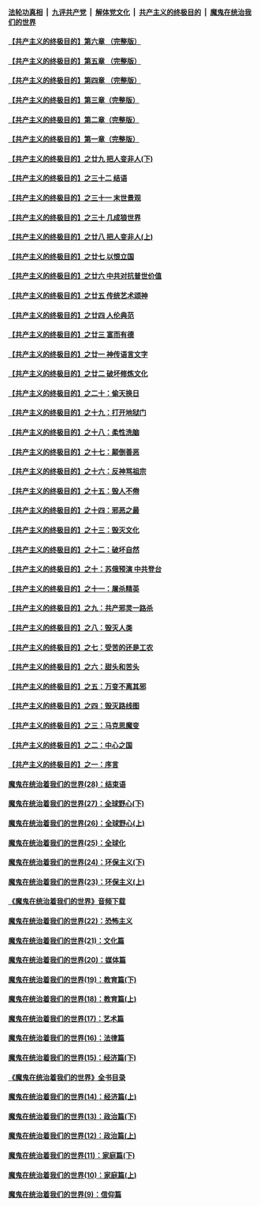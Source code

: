 ####  [法轮功真相](../../../../basic/blob/master/README.md?t=10111039) &nbsp;|&nbsp; [九评共产党](../../../../9ping.md/blob/master/README.md?t=10111039) &nbsp;|&nbsp; [解体党文化](../../../../jtdwh.md/blob/master/README.md?t=10111039)  &nbsp;|&nbsp; [共产主义的终极目的](../../../../gczydzjmd.md/blob/master/README.md?t=10111039) &nbsp;|&nbsp; [魔鬼在统治我们的世界](../../../../mgztzwmdsj.md/blob/master/README.md?t=10111039) 

#### [【共产主义的终极目的】第六章 （完整版）](../pages/nsc422/n11428913.md?t=10111039) 

#### [【共产主义的终极目的】第五章 （完整版）](../pages/nsc422/n11428912.md?t=10111039) 

#### [【共产主义的终极目的】第四章 （完整版）](../pages/nsc422/n11428907.md?t=10111039) 

#### [【共产主义的终极目的】第三章（完整版）](../pages/nsc422/n11428848.md?t=10111039) 

#### [【共产主义的终极目的】第二章（完整版）](../pages/nsc422/n11428831.md?t=10111039) 

#### [【共产主义的终极目的】第一章（完整版）](../pages/nsc422/n11417651.md?t=10111039) 

#### [【共产主义的终极目的】之廿九 把人变非人(下)](../pages/nsc422/n11344140.md?t=10111039) 

#### [【共产主义的终极目的】之三十二 结语](../pages/nsc422/n11360535.md?t=10111039) 

#### [【共产主义的终极目的】之三十一 末世景观](../pages/nsc422/n11351129.md?t=10111039) 

#### [【共产主义的终极目的】之三十 几成狼世界](../pages/nsc422/n11348280.md?t=10111039) 

#### [【共产主义的终极目的】之廿八 把人变非人(上)](../pages/nsc422/n11340492.md?t=10111039) 

#### [【共产主义的终极目的】之廿七 以恨立国](../pages/nsc422/n11336944.md?t=10111039) 

#### [【共产主义的终极目的】之廿六 中共对抗普世价值](../pages/nsc422/n11324785.md?t=10111039) 

#### [【共产主义的终极目的】之廿五 传统艺术颂神](../pages/nsc422/n11296396.md?t=10111039) 

#### [【共产主义的终极目的】之廿四 人伦典范](../pages/nsc422/n11296397.md?t=10111039) 

#### [【共产主义的终极目的】之廿三 富而有德](../pages/nsc422/n11283598.md?t=10111039) 

#### [【共产主义的终极目的】之廿一 神传语言文字](../pages/nsc422/n11263265.md?t=10111039) 

#### [【共产主义的终极目的】之廿二 破坏修炼文化](../pages/nsc422/n11245728.md?t=10111039) 

#### [【共产主义的终极目的】之二十：偷天换日](../pages/nsc422/n11238846.md?t=10111039) 

#### [【共产主义的终极目的】之十九：打开地狱门](../pages/nsc422/n11206376.md?t=10111039) 

#### [【共产主义的终极目的】之十八：柔性洗脑](../pages/nsc422/n11199994.md?t=10111039) 

#### [【共产主义的终极目的】之十七：颠倒善恶](../pages/nsc422/n11179782.md?t=10111039) 

#### [【共产主义的终极目的】之十六：反神骂祖宗](../pages/nsc422/n11166798.md?t=10111039) 

#### [【共产主义的终极目的】之十五：毁人不倦](../pages/nsc422/n11166792.md?t=10111039) 

#### [【共产主义的终极目的】之十四：邪恶之最](../pages/nsc422/n11150249.md?t=10111039) 

#### [【共产主义的终极目的】之十三：毁灭文化](../pages/nsc422/n11135227.md?t=10111039) 

#### [【共产主义的终极目的】之十二：破坏自然](../pages/nsc422/n11135214.md?t=10111039) 

#### [【共产主义的终极目的】之十：苏俄预演 中共登台](../pages/nsc422/n11118424.md?t=10111039) 

#### [【共产主义的终极目的】之十一：屠杀精英](../pages/nsc422/n11118442.md?t=10111039) 

#### [【共产主义的终极目的】之九：共产邪灵一路杀](../pages/nsc422/n11114139.md?t=10111039) 

#### [【共产主义的终极目的】之八：毁灭人类](../pages/nsc422/n11108503.md?t=10111039) 

#### [【共产主义的终极目的】之七：受苦的还是工农](../pages/nsc422/n11101809.md?t=10111039) 

#### [【共产主义的终极目的】之六：甜头和苦头](../pages/nsc422/n11096971.md?t=10111039) 

#### [【共产主义的终极目的】之五：万变不离其邪](../pages/nsc422/n11091285.md?t=10111039) 

#### [【共产主义的终极目的】之四：毁灭路线图](../pages/nsc422/n11086284.md?t=10111039) 

#### [【共产主义的终极目的】之三：马克思魔变](../pages/nsc422/n11061941.md?t=10111039) 

#### [【共产主义的终极目的】之二：中心之国](../pages/nsc422/n11047728.md?t=10111039) 

#### [【共产主义的终极目的】之一：序言](../pages/nsc422/n11086077.md?t=10111039) 

#### [魔鬼在统治着我们的世界(28)：结束语](../pages/nsc422/n10936246.md?t=10111039) 

#### [魔鬼在统治着我们的世界(27)：全球野心(下)](../pages/nsc422/n10928319.md?t=10111039) 

#### [魔鬼在统治着我们的世界(26)：全球野心(上)](../pages/nsc422/n10900318.md?t=10111039) 

#### [魔鬼在统治着我们的世界(25)：全球化](../pages/nsc422/n10788205.md?t=10111039) 

#### [魔鬼在统治着我们的世界(24)：环保主义(下)](../pages/nsc422/n10695307.md?t=10111039) 

#### [魔鬼在统治着我们的世界(23)：环保主义(上)](../pages/nsc422/n10688613.md?t=10111039) 

#### [《魔鬼在统治着我们的世界》音频下载](../pages/nsc422/n10635553.md?t=10111039) 

#### [魔鬼在统治着我们的世界(22)：恐怖主义](../pages/nsc422/n10614727.md?t=10111039) 

#### [魔鬼在统治着我们的世界(21)：文化篇](../pages/nsc422/n10597706.md?t=10111039) 

#### [魔鬼在统治着我们的世界(20)：媒体篇](../pages/nsc422/n10586579.md?t=10111039) 

#### [魔鬼在统治着我们的世界(19)：教育篇(下)](../pages/nsc422/n10564808.md?t=10111039) 

#### [魔鬼在统治着我们的世界(18)：教育篇(上)](../pages/nsc422/n10526970.md?t=10111039) 

#### [魔鬼在统治着我们的世界(17)：艺术篇](../pages/nsc422/n10499093.md?t=10111039) 

#### [魔鬼在统治着我们的世界(16)：法律篇](../pages/nsc422/n10485969.md?t=10111039) 

#### [魔鬼在统治着我们的世界(15)：经济篇(下)](../pages/nsc422/n10469975.md?t=10111039) 

#### [《魔鬼在统治着我们的世界》全书目录](../pages/nsc422/n10464261.md?t=10111039) 

#### [魔鬼在统治着我们的世界(14)：经济篇(上)](../pages/nsc422/n10457370.md?t=10111039) 

#### [魔鬼在统治着我们的世界(13)：政治篇(下)](../pages/nsc422/n10448270.md?t=10111039) 

#### [魔鬼在统治着我们的世界(12)：政治篇(上)](../pages/nsc422/n10444576.md?t=10111039) 

#### [魔鬼在统治着我们的世界(11)：家庭篇(下)](../pages/nsc422/n10440961.md?t=10111039) 

#### [魔鬼在统治着我们的世界(10)：家庭篇(上)](../pages/nsc422/n10435448.md?t=10111039) 

#### [魔鬼在统治着我们的世界(9)：信仰篇](../pages/nsc422/n10432159.md?t=10111039) 

